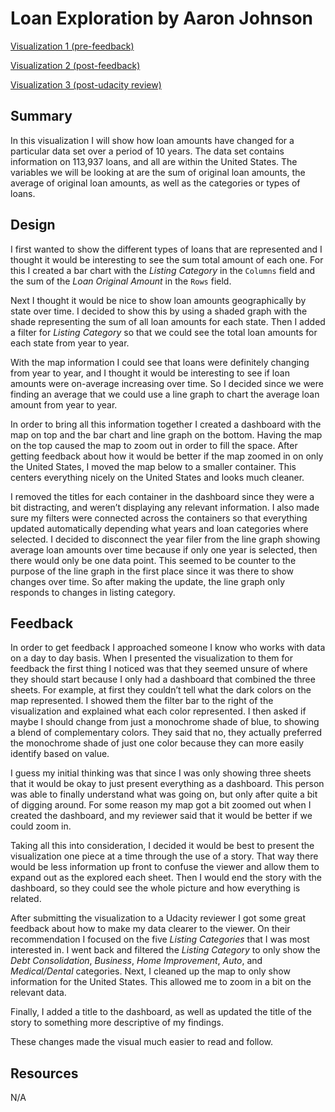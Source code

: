 
# Loan Exploration by Aaron Johnson

[Visualization 1 (pre-feedback)](https://public.tableau.com/shared/6BQQ62XJB?:display_count=yes)

[Visualization 2 (post-feedback)](https://public.tableau.com/shared/TDSPDF4QR?:display_count=yes)

[Visualization 3 (post-udacity review)](https://public.tableau.com/shared/85J3QNNB6?:display_count=yes)

## Summary

In this visualization I will show how loan amounts have changed for a particular data set over a period of 10 years. The data set contains information on 113,937 loans, and all are within the United States. The variables we will be looking at are the sum of original loan amounts, the average of original loan amounts, as well as the categories or types of loans.

## Design

I first wanted to show the different types of loans that are represented and I thought it would be interesting to see the sum total amount of each one. For this I created a bar chart with the *Listing Category* in the `Columns` field and the sum of the *Loan Original Amount* in the `Rows` field.

Next I thought it would be nice to show loan amounts geographically by state over time. I decided to show this by using a shaded graph with the shade representing the sum of all loan amounts for each state. Then I added a filter for *Listing Category* so that we could see the total loan amounts for each state from year to year.

With the map information I could see that loans were definitely changing from year to year, and I thought it would be interesting to see if loan amounts were on-average increasing over time. So I decided since we were finding an average that we could use a line graph to chart the average loan amount from year to year.

In order to bring all this information together I created a dashboard with the map on top and the bar chart and line graph on the bottom. Having the map on the top caused the map to zoom out in order to fill the space. After getting feedback about how it would be better if the map zoomed in on only the United States, I moved the map below to a smaller container. This centers everything nicely on the United States and looks much cleaner.

I removed the titles for each container in the dashboard since they were a bit distracting, and weren’t displaying any relevant information. I also made sure my filters were connected across the containers so that everything updated automatically depending what years and loan categories where selected. I decided to disconnect the year filer from the line graph showing average loan amounts over time because if only one year is selected, then there would only be one data point. This seemed to be counter to the purpose of the line graph in the first place since it was there to show changes over time. So after making the update, the line graph only responds to changes in listing category.


## Feedback

In order to get feedback I approached someone I know who works with data on a day to day basis. When I presented the visualization to them for feedback the first thing I noticed was that they seemed unsure of where they should start because I only had a dashboard that combined the three sheets. For example, at first they couldn’t tell what the dark colors on the map represented. I showed them the filter bar to the right of the visualization and explained what each color represented. I then asked if maybe I should change from just a monochrome shade of blue, to showing a blend of complementary colors. They said that no, they actually preferred the monochrome shade of just one color because they can more easily identify based on value.

I guess my initial thinking was that since I was only showing three sheets that it would be okay to just present everything as a dashboard. This person was able to finally understand what was going on, but only after quite a bit of digging around. For some reason my map got a bit zoomed out when I created the dashboard, and my reviewer said that it would be better if we could zoom in.

Taking all this into consideration, I decided it would be best to present the visualization one piece at a time through the use of a story. That way there would be less information up front to confuse the viewer and allow them to expand out as the explored each sheet. Then I would end the story with the dashboard, so they could see the whole picture and how everything is related.

After submitting the visualization to a Udacity reviewer I got some great feedback about how to make my data clearer to the viewer. On their recommendation I focused on the five *Listing Categories* that I was most interested in. I went back and filtered the *Listing Category* to only show the *Debt Consolidation*, *Business*, *Home Improvement*, *Auto*, and *Medical/Dental* categories. Next, I cleaned up the map to only show information for the United States. This allowed me to zoom in a bit on the relevant data.

Finally, I added a title to the dashboard, as well as updated the title of the story to something more descriptive of my findings.

These changes made the visual much easier to read and follow.

## Resources

N/A
